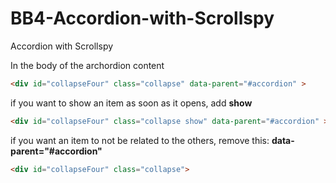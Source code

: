 # BB4-Accordion-with-Scrollspy
Accordion with Scrollspy

<div id="collapseFour" class="collapse" data-parent="#accordion" >

In the body of the archordion content

~~~html
<div id="collapseFour" class="collapse" data-parent="#accordion" >
~~~

if you want to show an item as soon as it opens, add **show**
~~~html
<div id="collapseFour" class="collapse show" data-parent="#accordion" >
~~~

if you want an item to not be related to the others, remove this: **data-parent="#accordion"**
~~~html
<div id="collapseFour" class="collapse">
~~~
